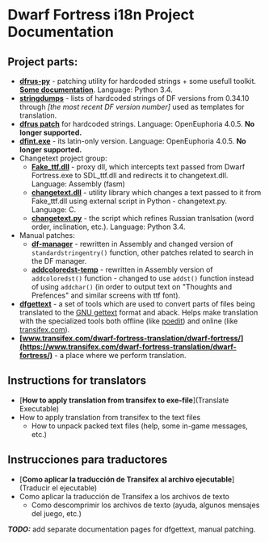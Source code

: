 # Dwarf Fortress i18n Project Documentation

## Project parts:

* **[dfrus-py](https://bitbucket.org/dfint/dfrus-py)** - patching utility for hardcoded strings + some usefull toolkit. [**Some documentation**](dfrus-py). Language: Python 3.4.
* **[stringdumps](https://bitbucket.org/dfint/stringdumps)** - lists of hardcoded strings of DF versions from 0.34.10 through *[the most recent DF version number]* used as templates for translation.
* **[dfrus patch](https://bitbucket.org/insolor/dfrus/src)** for hardcoded strings. Language: OpenEuphoria 4.0.5. **No longer supported.**
* **[dfint.exe](https://bitbucket.org/dfint/df-i18n)** - its latin-only version. Language: OpenEuphoria 4.0.5. **No longer supported.**
* Changetext project group:
    * **[Fake_ttf.dll](https://bitbucket.org/dfint/fake_ttf.dll)** - proxy dll, which intercepts text passed from Dwarf Fortress.exe to SDL_ttf.dll and redirects it to changetext.dll. Language: Assembly (fasm)
    * **[changetext.dll](https://bitbucket.org/dfint/changetextpy)** - utility library which changes a text passed to it from Fake_ttf.dll using external script in Python - changetext.py. Language: C.
    * **[changetext.py](https://bitbucket.org/dfint/changetextpy_script)** - the script which refines Russian tranlsation (word order, inclination, etc.). Language: Python 3.4.
* Manual patches:
    * **[df-manager](https://bitbucket.org/dfint/df-manager)** - rewritten in Assembly and changed version of `standardstringentry()` function, other patches related to search in the DF manager.
    * **[addcoloredst-temp](https://bitbucket.org/dfint/addcoloredst-temp)** - rewritten in Assembly version of `addcoloredst()` function - changed to use `addst()` function instead of using `addchar()` (in order to output text on "Thoughts and Prefences" and similar screens with ttf font).
* **[dfgettext](https://bitbucket.org/dfint/df-gettext-toolkit)** - a set of tools which are used to convert parts of files being translated to the [GNU gettext](http://www.gnu.org/software/gettext/) format and aback. Helps make translation with the specialized tools both offline (like [poedit](http://poedit.net/)) and online (like [transifex.com](http://transifex.com/)).
* **[www.transifex.com/dwarf-fortress-translation/dwarf-fortress/](https://www.transifex.com/dwarf-fortress-translation/dwarf-fortress/)** - a place where we perform translation.

## Instructions for translators
* [**How to apply translation from transifex to exe-file**](Translate Executable)
* How to apply translation from transifex to the text files
    * How to unpack packed text files (help, some in-game messages, etc.)

## Instrucciones para traductores
* [**Como aplicar la traducción de Transifex al archivo ejecutable**](Traducir el ejecutable)
* Como aplicar la traducción de Transifex a los archivos de texto
    * Como descomprimir los archivos de texto (ayuda, algunos mensajes del juego, etc.)

***TODO:*** add separate documentation pages for dfgettext, manual patching.